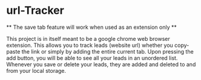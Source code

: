 # url-Tracker
** The save tab feature will work when used as an extension only ** 


This project is in itself meant to be a google chrome web browser extension. This allows you to track leads (website url) whether you copy-paste the link or simply by adding the entire current tab. Upon pressing the add button, you will be able to see all your leads in an unordered list. Whenever you save or delete your leads, they are added and deleted to and from your local storage. 
